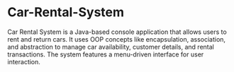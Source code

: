# Car-Rental-System
Car Rental System is a Java-based console application that allows users to rent and return cars. It uses OOP concepts like encapsulation, association, and abstraction to manage car availability, customer details, and rental transactions. The system features a menu-driven interface for user interaction.
